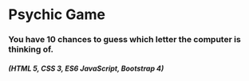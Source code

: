 # Psychic Game

### You have 10 chances to guess which letter the computer is thinking of.

##### (HTML 5, CSS 3, ES6 JavaScript, Bootstrap 4)
